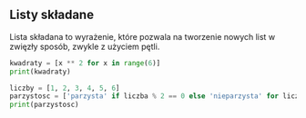 ## Listy składane

Lista składana to wyrażenie, które pozwala na tworzenie nowych list w zwięzły sposób, zwykle z użyciem pętli.

```python
kwadraty = [x ** 2 for x in range(6)]
print(kwadraty)
```

```python
liczby = [1, 2, 3, 4, 5, 6]
parzystosc = ['parzysta' if liczba % 2 == 0 else 'nieparzysta' for liczba in liczby]
print(parzystosc)
```
